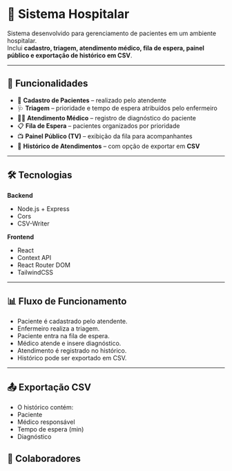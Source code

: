 # 🏥 Sistema Hospitalar

Sistema desenvolvido para gerenciamento de pacientes em um ambiente hospitalar.  
Inclui **cadastro, triagem, atendimento médico, fila de espera, painel público e exportação de histórico em CSV**.

---

## 🚀 Funcionalidades
- 📌 **Cadastro de Pacientes** – realizado pelo atendente  
- 🩺 **Triagem** – prioridade e tempo de espera atribuídos pelo enfermeiro  
- 👨‍⚕️ **Atendimento Médico** – registro de diagnóstico do paciente  
- 📋 **Fila de Espera** – pacientes organizados por prioridade  
- 📺 **Painel Público (TV)** – exibição da fila para acompanhantes  
- 📂 **Histórico de Atendimentos** – com opção de exportar em **CSV**

---

## 🛠️ Tecnologias

**Backend**
- Node.js + Express  
- Cors  
- CSV-Writer  

**Frontend**
- React  
- Context API  
- React Router DOM  
- TailwindCSS  

---
## 📊 Fluxo de Funcionamento
- Paciente é cadastrado pelo atendente.
- Enfermeiro realiza a triagem.
- Paciente entra na fila de espera.
- Médico atende e insere diagnóstico.
- Atendimento é registrado no histórico.
- Histórico pode ser exportado em CSV.
---
## 📤 Exportação CSV
- O histórico contém:
- Paciente
- Médico responsável
- Tempo de espera (min)
- Diagnóstico
## 👥 Colaboradores
